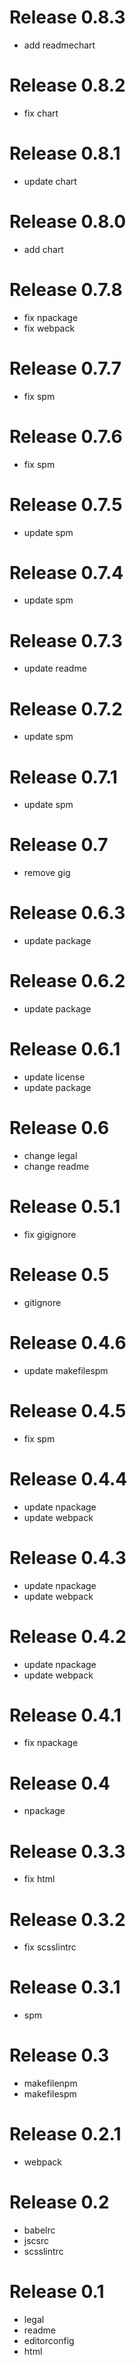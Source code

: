 # Release 0.8.3

- add readmechart

# Release 0.8.2

- fix chart

# Release 0.8.1

- update chart

# Release 0.8.0

- add chart

# Release 0.7.8

- fix npackage
- fix webpack

# Release 0.7.7

- fix spm

# Release 0.7.6

- fix spm

# Release 0.7.5

- update spm

# Release 0.7.4

- update spm

# Release 0.7.3

- update readme

# Release 0.7.2

- update spm

# Release 0.7.1

- update spm

# Release 0.7

- remove gig

# Release 0.6.3

- update package

# Release 0.6.2

- update package

# Release 0.6.1

- update license
- update package

# Release 0.6

- change legal
- change readme

# Release 0.5.1

- fix gigignore

# Release 0.5

- gitignore

# Release 0.4.6

- update makefilespm

# Release 0.4.5

- fix spm

# Release 0.4.4

- update npackage
- update webpack

# Release 0.4.3

- update npackage
- update webpack

# Release 0.4.2

- update npackage
- update webpack

# Release 0.4.1

- fix npackage

# Release 0.4

- npackage

# Release 0.3.3

- fix html

# Release 0.3.2

- fix scsslintrc

# Release 0.3.1

- spm

# Release 0.3

- makefilenpm
- makefilespm

# Release 0.2.1

- webpack

# Release 0.2

- babelrc
- jscsrc
- scsslintrc

# Release 0.1

- legal
- readme
- editorconfig
- html
